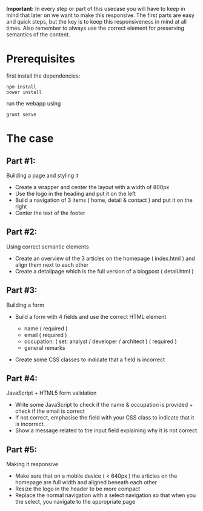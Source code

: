 **Important:**
In every step or part of this usecase you will have to keep in mind that later on we want to make this responsive. The first parts are easy and quick steps, but the key is to keep this responsiveness in mind at all times.
Also remember to always use the correct element for preserving semantics of the content.


# Prerequisites

first install the dependencies:

    npm install
    bower install

run the webapp using

    grunt serve


# The case

## Part #1:
Building a page and styling it

- Create a wrapper and center the layout with a width of 800px
- Use the logo in the heading and put it on the left
- Build a navigation of 3 items ( home, detail & contact ) and put it on the right
- Center the text of the footer

## Part #2:
Using correct semantic elements

- Create an overview of the 3 articles on the homepage ( index.html ) and align them next to each other
- Create a detailpage which is the full version of a blogpost ( detail.html )

## Part #3:
Building a form

- Build a form with 4 fields and use the correct HTML element
    - name ( required )
    - email ( required )
    - occupation: ( set: analyst / developer / architect ) ( required )
    - general remarks

- Create some CSS classes to indicate that a field is incorrect

## Part #4:
JavaScript + HTML5 form validation

- Write some JavaScript to check if the name & occupation is provided + check if the email is correct
- If not correct, emphasise the field with your CSS class to indicate that it is incorrect.
- Show a message related to the input field explaining why it is not correct

## Part #5:
Making it responsive

- Make sure that on a mobile device ( < 640px ) the articles on the homepage are full width and aligned beneath each other
- Resize the logo in the header to be more compact
- Replace the normal navigation with a select navigation so that when you the select, you navigate to the appropriate page




